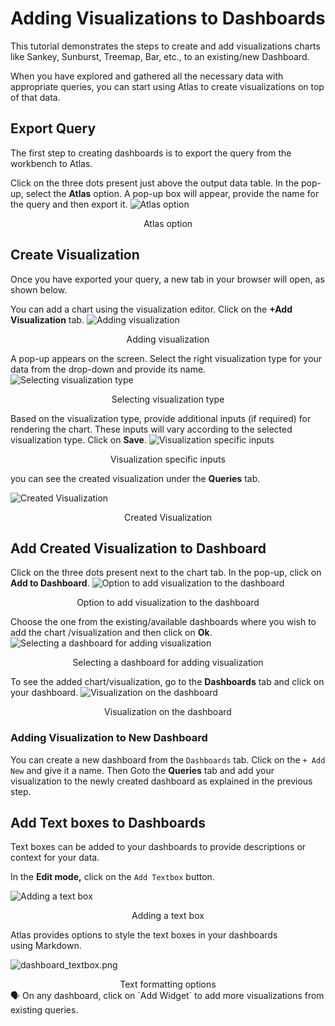 # Adding Visualizations to Dashboards

This tutorial demonstrates the steps to create and add visualizations charts like Sankey, Sunburst, Treemap, Bar, etc., to an existing/new Dashboard. 

When you have explored and gathered all the necessary data with appropriate queries, you can start using Atlas to create visualizations on top of that data.

## Export Query

The first step to creating dashboards is to export the query from the workbench to Atlas.

Click on the three dots present just above the output data table. In the pop-up, select the **Atlas** option. A pop-up box will appear, provide the name for the query and then export it.
![Atlas option](adding_visualizations/export_query.png)

<figcaption align = "center">Atlas option</figcaption>

## Create Visualization

Once you have exported your query, a new tab in your browser will open, as shown below.

You can add a chart using the visualization editor. Click on the **+Add Visualization** tab.
![Adding visualization](adding_visualizations/add_visualization.png)
<figcaption align = "center">Adding visualization</figcaption>

A pop-up appears on the screen. Select the right visualization type for your data from the drop-down and provide its name.
![Selecting visualization type](adding_visualizations/visualization_type.png)
<figcaption align = "center">Selecting visualization type</figcaption>

Based on the visualization type, provide additional inputs (if required) for rendering the chart. These inputs will vary according to the selected visualization type. Click on **Save**.
![Visualization specific inputs ](adding_visualizations/inputs.png)
<figcaption align = "center">Visualization specific inputs </figcaption>

you can see the created visualization under the **Queries** tab.

![Created Visualization](adding_visualizations/created_visualization.png)
<figcaption align = "center">Created Visualization</figcaption>

## Add Created Visualization to Dashboard

Click on the three dots present next to the chart tab. In the pop-up, click on **Add to Dashboard**.
![Option to add visualization to the dashboard](adding_visualizations/add_to_dashboard.png)
<figcaption align = "center">Option to add visualization to the dashboard</figcaption>

Choose the one from the existing/available dashboards where you wish to add the chart /visualization and then click on **Ok**.
![Selecting a dashboard for adding visualization](adding_visualizations/add_chart_to_dashboard.png)
<figcaption align = "center">Selecting a dashboard for adding visualization</figcaption>

To see the added chart/visualization, go to the **Dashboards** tab and click on your dashboard.
![Visualization on the dashboard](adding_visualizations/M15.png)
<figcaption align = "center">Visualization on the dashboard</figcaption>

### **Adding Visualization to New Dashboard**

You can create a new dashboard from the `Dashboards` tab. Click on the `+ Add New` and give it a name. Then Goto the **Queries** tab and add your visualization to the newly created dashboard as explained in the previous step.


## Add Text boxes to Dashboards

Text boxes can be added to your dashboards to provide descriptions or context for your data. 

In the **Edit mode,** click on the `Add Textbox` button.

![Adding a text box](adding_visualizations/add_textbox.png)

<figcaption align = "center">Adding a text box</figcaption>

Atlas provides options to style the text boxes in your dashboards using Markdown.

![dashboard_textbox.png](adding_visualizations/dashboard_textbox.png)

<figcaption align = "center">Text formatting options</figcaption>

<aside class="callout">
🗣 On any dashboard, click on `Add Widget` to add more visualizations from existing queries.

</aside>